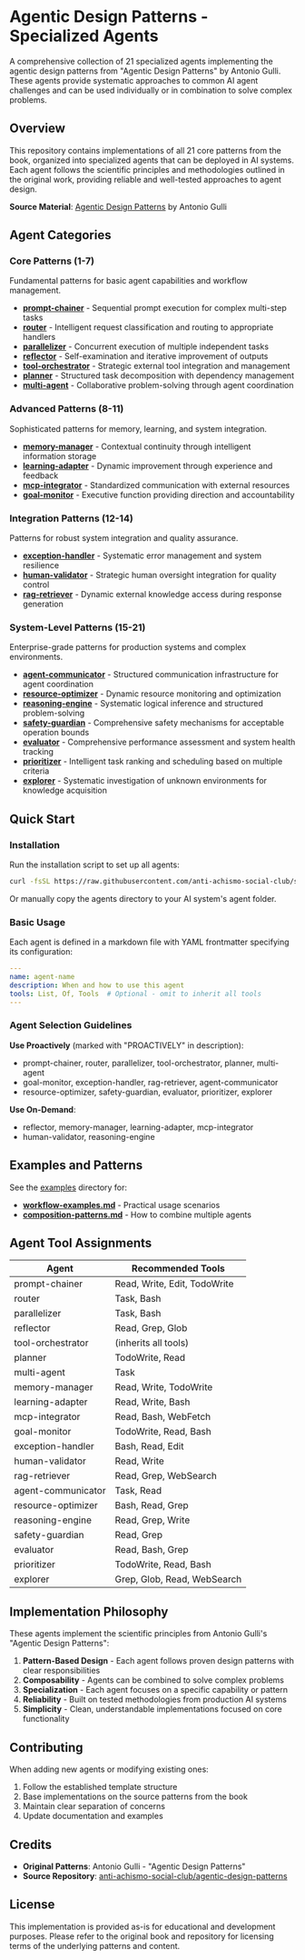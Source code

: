 # Agentic Design Patterns - Specialized Agents

A comprehensive collection of 21 specialized agents implementing the agentic design patterns from "Agentic Design Patterns" by Antonio Gulli. These agents provide systematic approaches to common AI agent challenges and can be used individually or in combination to solve complex problems.

## Overview

This repository contains implementations of all 21 core patterns from the book, organized into specialized agents that can be deployed in AI systems. Each agent follows the scientific principles and methodologies outlined in the original work, providing reliable and well-tested approaches to agent design.

**Source Material**: [Agentic Design Patterns](https://github.com/anti-achismo-social-club/agentic-design-patterns) by Antonio Gulli

## Agent Categories

### Core Patterns (1-7)
Fundamental patterns for basic agent capabilities and workflow management.

- **[prompt-chainer](agents/prompt-chainer.md)** - Sequential prompt execution for complex multi-step tasks
- **[router](agents/router.md)** - Intelligent request classification and routing to appropriate handlers
- **[parallelizer](agents/parallelizer.md)** - Concurrent execution of multiple independent tasks
- **[reflector](agents/reflector.md)** - Self-examination and iterative improvement of outputs
- **[tool-orchestrator](agents/tool-orchestrator.md)** - Strategic external tool integration and management
- **[planner](agents/planner.md)** - Structured task decomposition with dependency management
- **[multi-agent](agents/multi-agent.md)** - Collaborative problem-solving through agent coordination

### Advanced Patterns (8-11)
Sophisticated patterns for memory, learning, and system integration.

- **[memory-manager](agents/memory-manager.md)** - Contextual continuity through intelligent information storage
- **[learning-adapter](agents/learning-adapter.md)** - Dynamic improvement through experience and feedback
- **[mcp-integrator](agents/mcp-integrator.md)** - Standardized communication with external resources
- **[goal-monitor](agents/goal-monitor.md)** - Executive function providing direction and accountability

### Integration Patterns (12-14)
Patterns for robust system integration and quality assurance.

- **[exception-handler](agents/exception-handler.md)** - Systematic error management and system resilience
- **[human-validator](agents/human-validator.md)** - Strategic human oversight integration for quality control
- **[rag-retriever](agents/rag-retriever.md)** - Dynamic external knowledge access during response generation

### System-Level Patterns (15-21)
Enterprise-grade patterns for production systems and complex environments.

- **[agent-communicator](agents/agent-communicator.md)** - Structured communication infrastructure for agent coordination
- **[resource-optimizer](agents/resource-optimizer.md)** - Dynamic resource monitoring and optimization
- **[reasoning-engine](agents/reasoning-engine.md)** - Systematic logical inference and structured problem-solving
- **[safety-guardian](agents/safety-guardian.md)** - Comprehensive safety mechanisms for acceptable operation bounds
- **[evaluator](agents/evaluator.md)** - Comprehensive performance assessment and system health tracking
- **[prioritizer](agents/prioritizer.md)** - Intelligent task ranking and scheduling based on multiple criteria
- **[explorer](agents/explorer.md)** - Systematic investigation of unknown environments for knowledge acquisition

## Quick Start

### Installation

Run the installation script to set up all agents:

```bash
curl -fsSL https://raw.githubusercontent.com/anti-achismo-social-club/subagents-design-patterns/main/install.sh | bash
```

Or manually copy the agents directory to your AI system's agent folder.

### Basic Usage

Each agent is defined in a markdown file with YAML frontmatter specifying its configuration:

```yaml
---
name: agent-name
description: When and how to use this agent
tools: List, Of, Tools  # Optional - omit to inherit all tools
---
```

### Agent Selection Guidelines

**Use Proactively** (marked with "PROACTIVELY" in description):
- prompt-chainer, router, parallelizer, tool-orchestrator, planner, multi-agent
- goal-monitor, exception-handler, rag-retriever, agent-communicator
- resource-optimizer, safety-guardian, evaluator, prioritizer, explorer

**Use On-Demand**:
- reflector, memory-manager, learning-adapter, mcp-integrator
- human-validator, reasoning-engine

## Examples and Patterns

See the [examples](examples/) directory for:
- **[workflow-examples.md](examples/workflow-examples.md)** - Practical usage scenarios
- **[composition-patterns.md](examples/composition-patterns.md)** - How to combine multiple agents

## Agent Tool Assignments

| Agent | Recommended Tools |
|-------|------------------|
| prompt-chainer | Read, Write, Edit, TodoWrite |
| router | Task, Bash |
| parallelizer | Task, Bash |
| reflector | Read, Grep, Glob |
| tool-orchestrator | (inherits all tools) |
| planner | TodoWrite, Read |
| multi-agent | Task |
| memory-manager | Read, Write, TodoWrite |
| learning-adapter | Read, Write, Bash |
| mcp-integrator | Read, Bash, WebFetch |
| goal-monitor | TodoWrite, Read, Bash |
| exception-handler | Bash, Read, Edit |
| human-validator | Read, Write |
| rag-retriever | Read, Grep, WebSearch |
| agent-communicator | Task, Read |
| resource-optimizer | Bash, Read, Grep |
| reasoning-engine | Read, Grep, Write |
| safety-guardian | Read, Grep |
| evaluator | Read, Bash, Grep |
| prioritizer | TodoWrite, Read, Bash |
| explorer | Grep, Glob, Read, WebSearch |

## Implementation Philosophy

These agents implement the scientific principles from Antonio Gulli's "Agentic Design Patterns":

1. **Pattern-Based Design** - Each agent follows proven design patterns with clear responsibilities
2. **Composability** - Agents can be combined to solve complex problems
3. **Specialization** - Each agent focuses on a specific capability or pattern
4. **Reliability** - Built on tested methodologies from production AI systems
5. **Simplicity** - Clean, understandable implementations focused on core functionality

## Contributing

When adding new agents or modifying existing ones:

1. Follow the established template structure
2. Base implementations on the source patterns from the book
3. Maintain clear separation of concerns
4. Update documentation and examples

## Credits

- **Original Patterns**: Antonio Gulli - "Agentic Design Patterns"
- **Source Repository**: [anti-achismo-social-club/agentic-design-patterns](https://github.com/anti-achismo-social-club/agentic-design-patterns)

## License

This implementation is provided as-is for educational and development purposes. Please refer to the original book and repository for licensing terms of the underlying patterns and content.